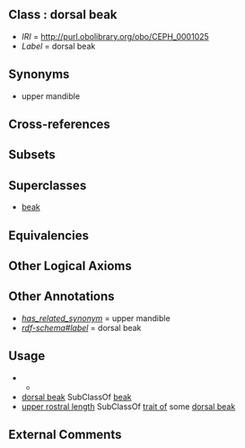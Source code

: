 
## Class : dorsal beak

 * *IRI* = http://purl.obolibrary.org/obo/CEPH_0001025
 * *Label* = dorsal beak

## Synonyms

 * upper mandible

## Cross-references


## Subsets


## Superclasses

 * [beak](../../CEPH/23/CEPH_0000023.md)

## Equivalencies


## Other Logical Axioms


## Other Annotations

 * *[has_related_synonym](../../ym/oboInOwl#hasRelatedSynonym.md)* = upper mandible
 * *[rdf-schema#label](../../el/rdf-schema#label.md)* = dorsal beak

## Usage

 * -
 * [dorsal beak](../../CEPH/25/CEPH_0001025.md) SubClassOf [beak](../../CEPH/23/CEPH_0000023.md)
 * [upper rostral length](../../CEPH/43/CEPH_0001043.md) SubClassOf [trait of](../../ceph#trait/of/ceph#trait_of.md) some [dorsal beak](../../CEPH/25/CEPH_0001025.md)

## External Comments

